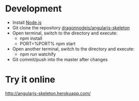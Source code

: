 # Development
- Install [Node.js](http://nodejs.org/)
- Git clone the repository [dragonnodejs/angularjs-skeleton](https://github.com/dragonnodejs/angularjs-skeleton.git)
- Open terminal, switch to the directory and execute:
  - npm install
  - PORT=%PORT% npm start
- Open another terminal, switch to the directory and execute:
  - npm run watchify
- Git commit/push into the master after changes

# Try it online
http://angularjs-skeleton.herokuapp.com/
